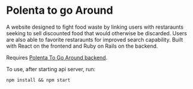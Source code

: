 # Polenta to go Around

A website designed to fight food waste by linking users with restaraunts seeking to sell discounted food that would otherwise be discarded. Users are also able to favorite restaraunts for improved search capability. Built with React on the frontend and Ruby on Rails on the backend.

Requires [Polenta To Go Around backend](https://github.com/svthiery/food-waste-app-backend).

To use, after starting api server, run:

`npm install && npm start`

